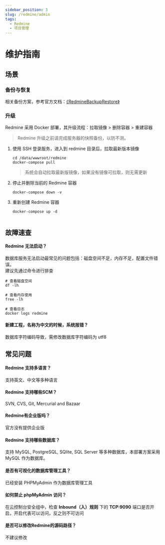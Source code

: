 ```yaml
---
sidebar_position: 3
slug: /redmine/admin
tags:
  - Redmine
  - 项目管理
---
```


# 维护指南

## 场景

### 备份与恢复

相关备份方案，参考官方文档：[《RedmineBackupRestore》](https://redmine.org/projects/redmine/wiki/RedmineBackupRestore)

### 升级

Redmine 采用 Docker 部署，其升级流程：拉取镜像 > 删除容器 > 重建容器

> Redmine 升级之前请完成服务器的快照备份，以防不测。

1. 使用 SSH 登录服务，进入到 redmine 目录后，拉取最新版本镜像
   ```
   cd /data/wwwroot/redmine
   docker-compose pull
   ```
   > 系统会自动拉取最新版镜像，如果没有镜像可拉取，则无需更新

2. 停止并删除当前的 Redmine 容器

   ```
   docker-compose down -v
   ```

3. 重新创建 Redmine 容器
   ```
   docker-compose up -d
   

## 故障速查

#### Redmine 无法启动？

数据库服务无法启动最常见的问题包括：磁盘空间不足，内存不足，配置文件错误。  
建议先通过命令进行排查  

```shell
# 查看磁盘空间
df -lh

# 查看内存使用
free -lh

# 查看日志
docker logs redmine
```

#### 新建工程，名称为中文的时候，系统报错？

数据库字符编码导致，需修改数据库字符编码为 utf8

## 常见问题

#### Redmine 支持多语言？

支持英文、中文等多种语言

#### Redmine 支持哪些SCM？

SVN, CVS, Git, Mercurial and Bazaar

#### Redmine有企业版吗？

官方没有提供企业版

#### Redmine 支持哪些数据库？

支持 MySQL, PostgreSQL, SQlite, SQL Server 等多种数据库，本部署方案采用 MySQL 作为数据库。

#### 是否有可视化的数据库管理工具？

已经安装 PHPMyAdmin 作为数据库管理工具

#### 如何禁止 phpMyAdmin 访问？

在云控制台安全组中，检查 **Inbound（入）规则** 下的 **TCP:9090** 端口是否开启，开启代表可以访问，反之则不可访问

#### 是否可以修改Redmine的源码路径？

不建议修改
